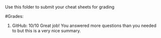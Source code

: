 Use this folder to submit your cheat sheets for grading

#Grades:
1. GitHub: 10/10 Great job! You answered more questions than you needed to but this is a very nice summary.
